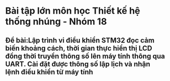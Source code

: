 # Bài tập lớn môn học Thiết kế hệ thống nhúng - Nhóm 18
## Đề bài:Lập trình vi điều khiển STM32 đọc cảm biến khoảng cách, thời gian thực hiển thị LCD đồng thời truyền thông số lên máy tính thông qua UART. Cài đặt được thông số lập lịch và nhận lệnh điều khiển từ máy tính
